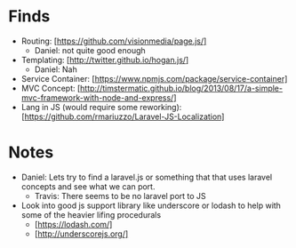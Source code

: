 # Finds
- Routing: [https://github.com/visionmedia/page.js/]
    - Daniel: not quite good enough
- Templating: [http://twitter.github.io/hogan.js/]
    - Daniel: Nah
- Service Container: [https://www.npmjs.com/package/service-container]
- MVC Concept: [http://timstermatic.github.io/blog/2013/08/17/a-simple-mvc-framework-with-node-and-express/]
- Lang in JS (would require some reworking): [https://github.com/rmariuzzo/Laravel-JS-Localization]

# Notes
- Daniel: Lets try to find a laravel.js or something that that uses laravel concepts and see what we can port.
    - Travis: There seems to be no laravel port to JS
- Look into good js support library like underscore or lodash to help with some of the heavier lifing procedurals
    - [https://lodash.com/]
    - [http://underscorejs.org/]
